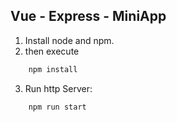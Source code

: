 ## Vue - Express - MiniApp

1. Install node and npm.
2. then execute
``` bash
    npm install 
```
3. Run http Server: 
``` bash
    npm run start 
```
